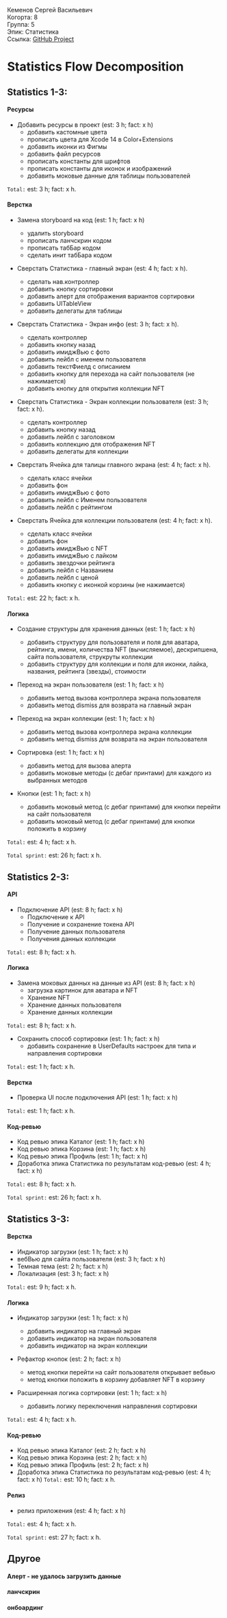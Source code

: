 Кеменов Сергей Васильевич
<br /> Когорта: 8
<br /> Группа: 5
<br /> Эпик: Статистика
<br /> Ссылка: [GitHub Project](https://github.com/users/SKemenov/projects/3/views/3) 


# Statistics Flow Decomposition


## Statistics 1-3:

#### Ресурсы
- Добавить ресурсы в проект (est: 3 h; fact: x h)
	- добавить кастомные цвета
	- прописать цвета для Xcode 14 в Color+Extensions
	- добавить иконки из Фигмы
	- добавить файл ресурсов
	- прописать константы для шрифтов
	- прописать константы для иконок и изображений
	- добавить моковые данные для таблицы пользователей
	
`Total:` est: 3 h; fact: x h.

#### Верстка
- Замена storyboard на код (est: 1 h; fact: x h)
	- удалить storyboard 
	- прописать ланчскрин кодом
	- прописать табБар кодом
	- сделать инит табБара кодом 

- Сверстать Статистика - главный экран (est: 4 h; fact: x h).
	- сделать нав.контроллер
	- добавить кнопку сортировки
	- добавить алерт для отображения вариантов сортировки
	- добавить UITableView
	- добавить делегаты для таблицы
	
- Сверстать Статистика - Экран инфо (est: 3 h; fact: x h).
	- сделать контроллер
	- добавить кнопку назад
	- добавить имиджВью с фото
	- добавить лейбл с именем пользователя
	- добавить текстФиелд с описанием
	- добавить кнопку для перехода на сайт пользователя (не нажимается) 
	- добавить кнопку для открытия коллекции NFT
	
- Сверстать Статистика - Экран коллекции пользователя (est: 3 h; fact: x h).
	- сделать контроллер
	- добавить кнопку назад 
	- добавить лейбл с заголовком
	- добавить коллекцию для отображения NFT
	- добавить делегаты для коллекции
	
- Сверстать Ячейка для талицы главного экрана (est: 4 h; fact: x h).
	- сделать класс ячейки
	- добавить фон
	- добавить имиджВью с фото
	- добавить лейбл с Именем пользователя
	- добавить лейбл с рейтингом
	
- Сверстать Ячейка для коллекции пользователя (est: 4 h; fact: x h).
	- сделать класс ячейки
	- добавить фон
	- добавить имиджВью с NFT
	- добавить имиджВью с лайком
	- добавить звездочки рейтинга
	- добавить лейбл с Названием
	- добавить лейбл с ценой
	- добавить кнопку с иконкой корзины  (не нажимается) 

`Total:` est: 22 h; fact: x h.

#### Логика
- Создание структуры для хранения данных  (est: 1 h; fact: x h)
	- добавить структуру для пользователя и поля для аватара, рейтинга, имени, количества NFT (вычисляемое), дескрипшена, сайта пользователя, струкруты коллекции  
	- добавить структуру для коллекции и поля для иконки, лайка, названия, рейтинга (звезды), стоимости  

- Переход на экран пользователя (est: 1 h; fact: x h)
	- добавить метод вызова контроллера экрана пользователя 
	- добавить метод dismiss для возврата на главный экран

- Переход на экран коллекции (est: 1 h; fact: x h)
	- добавить метод вызова контроллера экрана коллекции 
	- добавить метод dismiss для возврата на экран пользователя
	
- Сортировка (est: 1 h; fact: x h)
	- добавить метод для вызова алерта
	- добавить моковые методы (с дебаг принтами) для каждого из выбранных методов

- Кнопки (est: 1 h; fact: x h)
	- добавить моковый метод (с дебаг принтами) для кнопки перейти на сайт пользователя 
	- добавить моковый метод (с дебаг принтами) для кнопки положить в корзину

`Total:` est: 4 h; fact: x h.

`Total sprint:` est: 26 h; fact: x h.


## Statistics 2-3:

#### API
- Подключение API (est: 8 h; fact: x h)
	- Подключение к API 
	- Получение и сохранение токена API 
	- Получение данных пользователя
    - Получения данных коллекции

`Total:` est: 8 h; fact: x h.

#### Логика
- Замена моковых данных на данные из API (est: 8 h; fact: x h)
	- загрузка картинок для аватара и NFT
	- Хранение NFT
	- Хранение данных пользователя
    - Хранение данных коллекции

`Total:` est: 8 h; fact: x h.

- Сохранить способ сортировки (est: 1 h; fact: x h)
	- добавить сохранение в UserDefaults настроек для типа и направления сортировки

`Total:` est: 1 h; fact: x h.

#### Верстка
- Проверка UI после подключения API (est: 1 h; fact: x h)

`Total:` est: 1 h; fact: x h.


#### Код-ревью
- Код ревью эпика Каталог (est: 1 h; fact: x h)
- Код ревью эпика Корзина (est: 1 h; fact: x h)
- Код ревью эпика Профиль (est: 1 h; fact: x h)
- Доработка эпика Статистика по результатам код-ревью (est: 4 h; fact: x h)

`Total:` est: 8 h; fact: x h.

`Total sprint:` est: 26 h; fact: x h.


## Statistics 3-3:

#### Верстка
- Индикатор загрузки (est: 1 h; fact: x h)
- вебВью для сайта пользователя (est: 3 h; fact: x h)
- Темная тема (est: 2 h; fact: x h)
- Локализация (est: 3 h; fact: x h)

`Total:` est: 9 h; fact: x h.


#### Логика

- Индикатор загрузки (est: 1 h; fact: x h)
	- добавить индикатор на главный экран
	- добавить индикатор на экран пользователя
	- добавить индикатор на экран коллекции

- Рефактор кнопок (est: 2 h; fact: x h)
	- метод кнопки перейти на сайт пользователя открывает вебвью
	- метод кнопки положить в корзину добавляет NFT в корзину
	
- Расширенная логика сортировки (est: 1 h; fact: x h)
	- добавить логику переключения направления сортировки

`Total:` est: 4 h; fact: x h.


#### Код-ревью
- Код ревью эпика Каталог (est: 2 h; fact: x h)
- Код ревью эпика Корзина (est: 2 h; fact: x h)
- Код ревью эпика Профиль (est: 2 h; fact: x h)
- Доработка эпика Статистика по результатам код-ревью (est: 4 h; fact: x h)
`Total:` est: 10 h; fact: x h.

#### Релиз
- релиз приложения (est: 4 h; fact: x h)

`Total:` est: 4 h; fact: x h.


`Total sprint:` est: 27 h; fact: x h.


## Другое
 
#### Алерт - не удалось загрузить данные 

#### ланчскрин

#### онбоардинг


